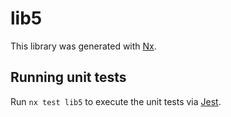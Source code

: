 # lib5

This library was generated with [Nx](https://nx.dev).


## Running unit tests

Run `nx test lib5` to execute the unit tests via [Jest](https://jestjs.io).


